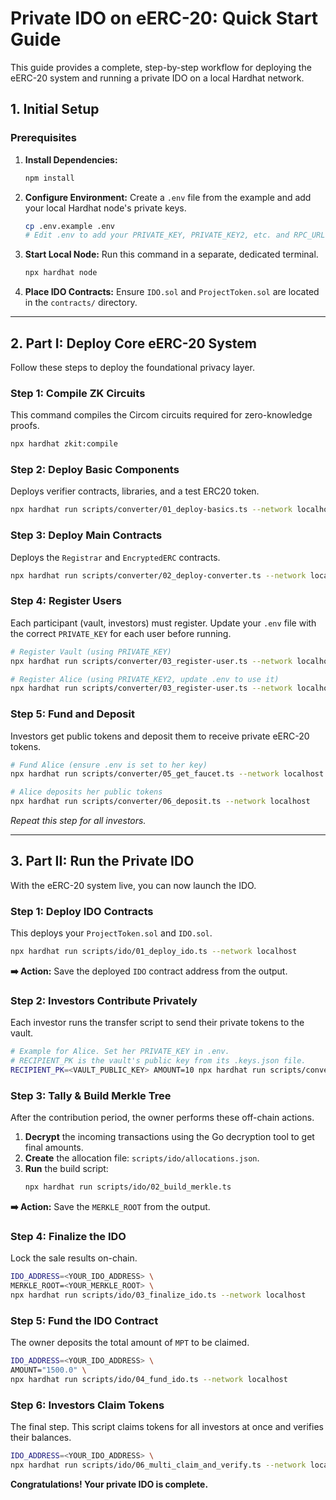 # Private IDO on eERC-20: Quick Start Guide

This guide provides a complete, step-by-step workflow for deploying the eERC-20 system and running a private IDO on a local Hardhat network.

## 1. Initial Setup

### Prerequisites
1.  **Install Dependencies:**
    ```bash
    npm install
    ```

2.  **Configure Environment:** Create a `.env` file from the example and add your local Hardhat node's private keys.
    ```bash
    cp .env.example .env
    # Edit .env to add your PRIVATE_KEY, PRIVATE_KEY2, etc. and RPC_URL
    ```

3.  **Start Local Node:** Run this command in a separate, dedicated terminal.
    ```bash
    npx hardhat node
    ```

4.  **Place IDO Contracts:** Ensure `IDO.sol` and `ProjectToken.sol` are located in the `contracts/` directory.

---

## 2. Part I: Deploy Core eERC-20 System

Follow these steps to deploy the foundational privacy layer.

### Step 1: Compile ZK Circuits
This command compiles the Circom circuits required for zero-knowledge proofs.

```bash
npx hardhat zkit:compile
```

### Step 2: Deploy Basic Components
Deploys verifier contracts, libraries, and a test ERC20 token.

```bash
npx hardhat run scripts/converter/01_deploy-basics.ts --network localhost
```

### Step 3: Deploy Main Contracts
Deploys the `Registrar` and `EncryptedERC` contracts.

```bash
npx hardhat run scripts/converter/02_deploy-converter.ts --network localhost
```

### Step 4: Register Users
Each participant (vault, investors) must register. Update your `.env` file with the correct `PRIVATE_KEY` for each user before running.

```bash
# Register Vault (using PRIVATE_KEY)
npx hardhat run scripts/converter/03_register-user.ts --network localhost

# Register Alice (using PRIVATE_KEY2, update .env to use it)
npx hardhat run scripts/converter/03_register-user.ts --network localhost
```

### Step 5: Fund and Deposit
Investors get public tokens and deposit them to receive private eERC-20 tokens.

```bash
# Fund Alice (ensure .env is set to her key)
npx hardhat run scripts/converter/05_get_faucet.ts --network localhost

# Alice deposits her public tokens
npx hardhat run scripts/converter/06_deposit.ts --network localhost
```
*Repeat this step for all investors.*

---

## 3. Part II: Run the Private IDO

With the eERC-20 system live, you can now launch the IDO.

### Step 1: Deploy IDO Contracts
This deploys your `ProjectToken.sol` and `IDO.sol`.

```bash
npx hardhat run scripts/ido/01_deploy_ido.ts --network localhost
```
**➡️ Action:** Save the deployed `IDO` contract address from the output.

### Step 2: Investors Contribute Privately
Each investor runs the transfer script to send their private tokens to the vault.

```bash
# Example for Alice. Set her PRIVATE_KEY in .env.
# RECIPIENT_PK is the vault's public key from its .keys.json file.
RECIPIENT_PK=<VAULT_PUBLIC_KEY> AMOUNT=10 npx hardhat run scripts/converter/07_transfer.ts --network localhost
```

### Step 3: Tally & Build Merkle Tree
After the contribution period, the owner performs these off-chain actions.

1.  **Decrypt** the incoming transactions using the Go decryption tool to get final amounts.
2.  **Create** the allocation file: `scripts/ido/allocations.json`.
3.  **Run** the build script:
    ```bash
    npx hardhat run scripts/ido/02_build_merkle.ts
    ```
**➡️ Action:** Save the `MERKLE_ROOT` from the output.

### Step 4: Finalize the IDO
Lock the sale results on-chain.

```bash
IDO_ADDRESS=<YOUR_IDO_ADDRESS> \
MERKLE_ROOT=<YOUR_MERKLE_ROOT> \
npx hardhat run scripts/ido/03_finalize_ido.ts --network localhost
```

### Step 5: Fund the IDO Contract
The owner deposits the total amount of `MPT` to be claimed.

```bash
IDO_ADDRESS=<YOUR_IDO_ADDRESS> \
AMOUNT="1500.0" \
npx hardhat run scripts/ido/04_fund_ido.ts --network localhost
```

### Step 6: Investors Claim Tokens
The final step. This script claims tokens for all investors at once and verifies their balances.

```bash
IDO_ADDRESS=<YOUR_IDO_ADDRESS> \
npx hardhat run scripts/ido/06_multi_claim_and_verify.ts --network localhost
```

**Congratulations! Your private IDO is complete.**